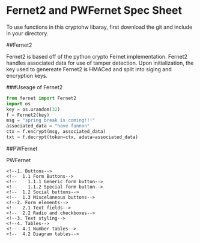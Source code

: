 # Fernet2 and PWFernet Spec Sheet

To use functions in this cryptohw libaray, first download the git and include in your directory.

##Fernet2 

Fernet2 is based off of the python crypto Fernet implementation. Fernet2 handles associated data for use of tamper detection. Upon initialization, the key used to genereate Fernet2 is HMACed and split into siging and encryption keys. 

###Useage of Fernet2
 
```python
from fernet import Fernet2
import os
key = os.urandom(32)
f = Fernet2(key)
msg = "spring break is coming!!!"
associated_data = "have funnnn"
ctx = f.encrypt(msg, associated_data)
txt = f.decrypt(token=ctx, adata=associated_data)
```

##PWFernet

PWFernet 

<!--Inspired by [link](http://tomdoc.org),-->
<!-- **bold** -->
<!-- *italics* —-->

<!--code: ```css-->
<!--a.button.star{-->
<!--  ...-->
<!--}-->
<!--a.button.star.stars-given{-->
<!--  ...-->
<!--}-->
<!--a.button.star.disabled{-->
<!--  ...-->
<!--}-->
<!--```-->


    <!--1. Buttons-->
    <!--  1.1 Form Buttons-->
    <!--    1.1.1 Generic form button-->
    <!--    1.1.2 Special form button-->
    <!--  1.2 Social buttons-->
    <!--  1.3 Miscelaneous buttons-->
    <!--2. Form elements-->
    <!--  2.1 Text fields-->
    <!--  2.2 Radio and checkboxes-->
    <!--3. Text styling-->
    <!--4. Tables-->
    <!--  4.1 Number tables-->
    <!--  4.2 Diagram tables-->



